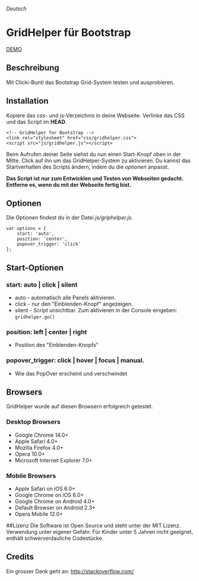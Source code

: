_Deutsch_
# GridHelper für Bootstrap
[DEMO](http://mollo.ch/projects/gridhelper/)

## Beschreibung
Mit Clicki-Bunti das Bootstrap Grid-System testen und ausprobieren.

## Installation
Kopiere das css- und js-Verzeichnis in deine Webseite.
Verlinke das CSS und das Script im __HEAD__.

    <!-- GridHelper for Bootstrap -->
    <link rel="stylesheet" href="css/gridhelper.css">
    <script src="js/gridhelper.js"></script>

Beim Aufrufen deiner Seite siehst du nun einen Start-Knopf oben in der Mitte.
Click auf ihn um das GridHelper-System zu aktivieren.
Du kannst das Startverhalten des Scripts ändern, indem du die _optionen_ anpasst.

__Das Script ist nur zum Entwicklen und Testen von Webseiten gedacht. Entferne es, wenn du mit der Webseite fertig bist.__


## Optionen
Die Optionen findest du in der Datei _js/griphelper.js_.

	var options = {
	    start: 'auto',
	    position: 'center',
	    popover_trigger: 'click'
	};


## Start-Optionen
###  start:  auto | click | silent 
 * auto	-	automatisch alle Panels aktivieren.
 * click -	nur den "Einblenden-Knopf" angezeigen. 
 * silent -	Script unsichtbar. Zum aktivieren in der Console eingeben: `gridhelper.go()`

### position:  left | center | right
 * Position des "Einblenden-Knopfs"

### popover_trigger:  click | hover | focus | manual.
 * Wie das PopOver erscheint und verschwindet

## Browsers
GridHelper wurde auf diesen Browsern erfolgreich getestet.

### Desktop Browsers
* Google Chrome 14.0+
* Apple Safari 4.0+
* Mozilla Firefox 4.0+
* Opera 10.0+
* Microsoft Internet Explorer 7.0+

### Mobile Browsers
* Apple Safari on iOS 6.0+
* Google Chrome on iOS 6.0+
* Google Chrome on Android 4.0+
* Default Browser on Android 2.3+
* Opera Mobile 12.0+

##Lizenz
Die Software ist Open Source und steht unter der MIT Lizenz.
Verwendung unter eigener Gefahr. 
Für Kinder unter 5 Jahren nicht geeignet, enthält schwerverdauliche Codestücke.

## Credits
Ein grosser Dank geht an: http://stackoverflow.com/
